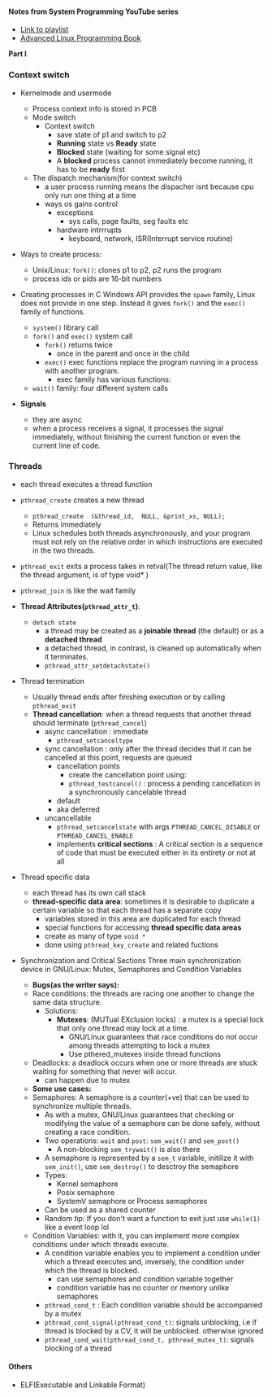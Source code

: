 #### Notes from System Programming YouTube series
- [Link to playlist](https://www.youtube.com/playlist?list=PLPXsMt57rLtjNzxZBDg9xJB7KT83WStBO)
- [Advanced Linux Programming Book](http://www.makelinux.net/alp/)

**Part I**
### Context switch
- Kernelmode and usermode
    - Process context info is stored in PCB
    - Mode switch
        - Context switch
            - save state of p1 and switch to p2
            - **Running** state vs **Ready** state
            - **Blocked** state (waiting for some signal etc)
            - A **blocked** process cannot immediately become running, it has to be **ready** first
    - The dispatch mechanism(for context switch)
        - a user process running means the dispacher isnt because cpu only run one thing at a time
        - ways os gains control
            - exceptions
                - sys calls, page faults, seg faults etc
            - hardware intrrrupts
                - keyboard, network, ISR(Interrupt service routine)

- Ways to create process:
    - Unix/Linux:  `fork()`: clones p1 to p2, p2 runs the program
    - process ids or pids are 16-bit numbers

- Creating processes in C
Windows API provides the `spawn` family, Linux does not provide in one step.
Instead it gives `fork()` and the `exec()` family of functions.
    - `system()` library call
    - `fork()` and `exec()` system call
        - `fork()` returns twice
            - once in the parent and once in the child
        - `exec()` exec functions replace the program running in a process with another program. 
            - exec family has various functions:
    - `wait()` family: four different system calls
- **Signals**
    - they are async
    - when a process receives a signal, it processes the signal immediately, without finishing the current function or even the current line of code.

### Threads
- each thread executes a thread function
- `pthread_create` creates a new thread
    - `pthread_create  (&thread_id,  NULL, &print_xs, NULL);`
    - Returns immediately
    - Linux schedules both threads asynchronously, and your program must not rely on the relative order in which instructions are executed in the two threads.
- `pthread_exit` exits a process takes in retval(The thread return value, like the thread argument, is of type void* )
- `pthread_join` is like the wait family
-  **Thread Attributes(`pthread_attr_t`)**:
      - `detach state`
        - a thread may be created as a **joinable thread** (the default) or as a **detached thread**
        - a detached thread, in contrast, is cleaned up automatically when it terminates.
        - `pthread_attr_setdetachstate()`
- Thread termination
  - Usually thread ends after finishing execution or by calling `pthread_exit`
  - **Thread cancellation**: when a thread requests that another thread should terminate (`pthread_cancel`)
    - async cancellation : immediate
      - `pthread_setcanceltype`
    - sync cancellation : only after the thread decides that it can be cancelled at this point, requests are queued
      - cancellation points
        - create the cancellation point using:
        - `pthread_testcancel()` : process a pending cancellation in a synchronously cancelable thread
      - default
      - aka deferred
    - uncancellable
      - `pthread_setcancelstate` with args `PTHREAD_CANCEL_DISABLE` or `PTHREAD_CANCEL_ENABLE`
      - implements **critical sections** : A critical section is a sequence of code that must be executed either in its entirety or not at all

- Thread specific data
  - each thread has its own call stack
  - **thread-specific data area**: sometimes it is desirable to duplicate a certain variable so that each thread has a separate copy
    - variables stored in this area are duplicated for each thread
    - special functions for accessing **thread specific data areas**
    - create as many of type `void *`
    - done using `pthread_key_create` and related fuctions

- Synchronization and Critical Sections
Three main synchronization device in GNU/Linux: Mutex, Semaphores and Condition Variables
  - **Bugs(as the writer says):**
  - Race conditions: the threads are racing one another to change the same data structure.
    - Solutions:
      - **Mutexes**: (MUTual EXclusion locks) : a mutex is a special lock that only one thread may lock at a time.
        - GNU/Linux guarantees that race conditions do not occur among threads attempting to lock a mutex
        - Use pthered_mutexes inside thread functions
  - Deadlocks: a deadlock occurs when one or more threads are stuck waiting for something that never will occur.
    - can happen due to mutex
  - **Some use cases:**
  - Semaphores: A semaphore is a counter(+ve) that can be used to synchronize multiple threads.
    - As with a mutex, GNU/Linux guarantees that checking or modifying the value of a semaphore can be done safely, without creating a race condition.
    - Two operations: `wait` and `post`: `sem_wait()` and `sem_post()`
      - A non-blocking `sem_trywait()` is also there
    - A semaphore is represented by a `sem_t` variable, initilize it with `sem_init()`, use `sem_destroy()` to desctroy the semaphore
    - Types:
      - Kernel semaphore
      - Posix semaphore
      - SystemV semaphore or Process semaphores
    - Can be used as a shared counter
    - Random tip: If you don't want a function to exit just use `while(1)` like a event loop lol
  - Condition Variables: with it, you can implement more complex conditions under which threads execute.
    - A condition variable enables you to implement a condition under which a thread executes and, inversely, the condition under which the thread is blocked.
      - can use semaphores and condition variable together
      - condition variable has no counter or memory unlike semaphores
    - `pthread_cond_t` : Each condition variable should be accompanied by a mutex
    - `pthread_cond_signal(pthread_cond_t)`: signals unblocking, i.e if thread is blocked by a CV, it will be unblocked. otherwise ignored
    - `pthread_cond_wait(pthread_cond_t, pthread_mutex_t)`: signals blocking of a thread



#### Others
- ELF(Executable and Linkable Format)
